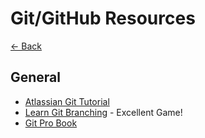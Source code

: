 # Git/GitHub Resources

[<- Back](./README.md)

## General

- [Atlassian Git Tutorial](https://www.atlassian.com/git/tutorials)
- [Learn Git Branching](https://learngitbranching.js.org/) - Excellent Game!
- [Git Pro Book](https://git-scm.com/book/en/v2)
